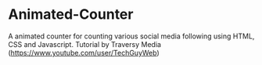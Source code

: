 # Animated-Counter
A animated counter for counting various social media following using HTML, CSS and Javascript.
Tutorial by Traversy Media (https://www.youtube.com/user/TechGuyWeb)
